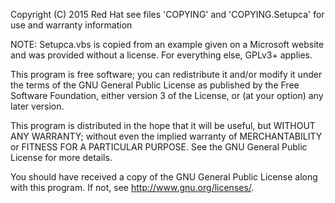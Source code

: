 Copyright (C) 2015  Red Hat
see files 'COPYING' and 'COPYING.Setupca' for use and warranty
information

NOTE: Setupca.vbs is copied from an example given on a Microsoft website and
was provided without a license.  For everything else, GPLv3+ applies.

This program is free software; you can redistribute it and/or modify
it under the terms of the GNU General Public License as published by
the Free Software Foundation, either version 3 of the License, or
(at your option) any later version.

This program is distributed in the hope that it will be useful,
but WITHOUT ANY WARRANTY; without even the implied warranty of
MERCHANTABILITY or FITNESS FOR A PARTICULAR PURPOSE.  See the
GNU General Public License for more details.

You should have received a copy of the GNU General Public License
along with this program.  If not, see <http://www.gnu.org/licenses/>.
